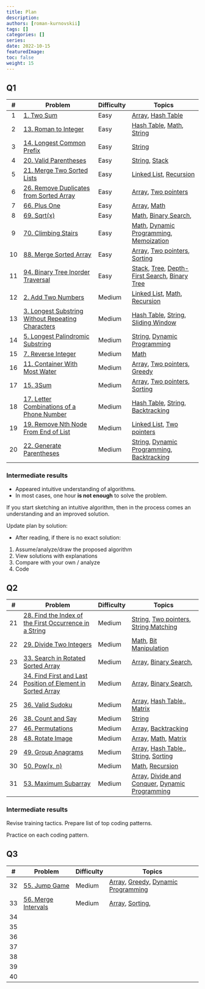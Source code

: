 ```yaml
---
title: Plan
description:
authors: [roman-kurnovskii]
tags: []
categories: []
series:
date: 2022-10-15
featuredImage:
toc: false
weight: 15
---
```


## Q1

|   #   | Problem                                                                                                           | Difficulty | Topics                                                                                                                                 |
| :---: | ----------------------------------------------------------------------------------------------------------------- | ---------- | -------------------------------------------------------------------------------------------------------------------------------------- |
|   1   | [1. Two Sum](../problems/1-two-sum)                                                                               | Easy       | [Array](/en/tags/array), [Hash Table](/en/tags/hash-table)                                                                             |
|   2   | [13. Roman to Integer](../problems/13-roman-to-integer)                                                           | Easy       | [Hash Table](/en/tags/hash-table), [Math](/en/tags/math), [String](/en/tags/string)                                                    |
|   3   | [14. Longest Common Prefix](../problems/14-longest-common-prefix)                                                 | Easy       | [String](/en/tags/string)                                                                                                              |
|   4   | [20. Valid Parentheses](../problems/20-valid-parentheses)                                                         | Easy       | [String](/en/tags/string), [Stack](/en/tags/stack)                                                                                     |
|   5   | [21. Merge Two Sorted Lists](../problems/21-merge-two-sorted-lists)                                               | Easy       | [Linked List](/en/tags/linked-list), [Recursion](/en/tags/recursion)                                                                   |
|   6   | [26. Remove Duplicates from Sorted Array](../problems/26-remove-duplicates-from-sorted-array)                     | Easy       | [Array](/en/tags/array), [Two pointers](/en/tags/two-pointers)                                                                         |
|   7   | [66. Plus One](../problems/66-plus-one)                                                                           | Easy       | [Array](/en/tags/array), [Math](/en/tags/math)                                                                                         |
|   8   | [69. Sqrt(x)](../problems/69-sqrtx)                                                                               | Easy       | [Math](/en/tags/math), [Binary Search](/en/tags/binary-search),                                                                        |
|   9   | [70. Climbing Stairs](../problems/70-climbing-stairs)                                                             | Easy       | [Math](/en/tags/math), [Dynamic Programming](/en/tags/dynamic-programming), [Memoization](/en/tags/memoization)                        |
|  10   | [88. Merge Sorted Array](../problems/88-merge-sorted-array)                                                       | Easy       | [Array](/en/tags/array), [Two pointers](/en/tags/two-pointers), [Sorting](/en/tags/sorting)                                            |
|  11   | [94. Binary Tree Inorder Traversal](../problems/94-binary-tree-inorder-traversal)                                 | Easy       | [Stack](/en/tags/stack), [Tree](/en/tags/tree), [Depth-First Search](/en/tags/depth-first-search), [Binary Tree](/en/tags/binary-tree) |
|  12   | [2. Add Two Numbers](../problems/2-add-two-numbers)                                                               | Medium     | [Linked List](/en/tags/linked-list), [Math](/en/tags/math), [Recursion](/en/tags/recursion)                                            |
|  13   | [3. Longest Substring Without Repeating Characters](../problems/3-longest-substring-without-repeating-characters) | Medium     | [Hash Table](/en/tags/hash-table), [String](/en/tags/string), [Sliding Window](/en/tags/sliding-window)                                |
|  14   | [5. Longest Palindromic Substring](../problems/5-longest-palindromic-substring)                                   | Medium     | [String](/en/tags/string), [Dynamic Programming](/en/tags/dynamic-programming)                                                         |
|  15   | [7. Reverse Integer](../problems/7-reverse-integer)                                                               | Medium     | [Math](/en/tags/math)                                                                                                                  |
|  16   | [11. Container With Most Water](../problems/11-container-with-most-water)                                         | Medium     | [Array](/en/tags/array), [Two pointers](/en/tags/two-pointers), [Greedy](/en/tags/greedy)                                              |
|  17   | [15. 3Sum](../problems/15-3sum)                                                                                   | Medium     | [Array](/en/tags/array), [Two pointers](/en/tags/two-pointers), [Sorting](/en/tags/sorting)                                            |
|  18   | [17. Letter Combinations of a Phone Number](../problems/17-letter-combinations-of-a-phone-number)                 | Medium     | [Hash Table](/en/tags/hash-table), [String](/en/tags/string), [Backtracking](/en/tags/backtracking)                                    |
|  19   | [19. Remove Nth Node From End of List](../problems/19-remove-nth-node-from-end-of-list)                           | Medium     | [Linked List](/en/tags/linked-list), [Two pointers](/en/tags/two-pointers)                                                             |
|  20   | [22. Generate Parentheses](../problems/22-generate-parentheses)                                                   | Medium     | [String](/en/tags/string), [Dynamic Programming](/en/tags/dynamic-programming), [Backtracking](/en/tags/backtracking)                  |

### Intermediate results

- Appeared intuitive understanding of algorithms.
- In most cases, one hour **is not enough** to solve the problem.

If you start sketching an intuitive algorithm, then in the process comes an understanding and an improved solution.

Update plan by solution:
- After reading, if there is no exact solution:
1. Assume/analyze/draw the proposed algorithm
2. View solutions with explanations
3. Compare with your own / analyze
4. Code

## Q2

|   #   | Problem                                                                                                                            | Difficulty | Topics                                                                                                                          |
| :---: | ---------------------------------------------------------------------------------------------------------------------------------- | ---------- | ------------------------------------------------------------------------------------------------------------------------------- |
|  21   | [28. Find the Index of the First Occurrence in a String](../problems/28-find-the-index-of-the-first-occurrence-in-a-string/)       | Medium     | [String](/en/tags/string), [Two pointers](/en/tags/two-pointers), [String Matching](/en/tags/string-matching)                   |
|  22   | [29. Divide Two Integers](../problems/29-divide-two-integers)                                                                      | Medium     | [Math](/en/tags/math), [Bit Manipulation](/en/tags/bit-manipulation)                                                            |
|  23   | [33. Search in Rotated Sorted Array](../problems/33-search-in-rotated-sorted-arrays)                                               | Medium     | [Array](/en/tags/array), [Binary Search](/en/tags/binary-search),                                                               |
|  24   | [34. Find First and Last Position of Element in Sorted Array](../problems/find-first-and-last-position-of-element-in-sorted-array) | Medium     | [Array](/en/tags/array), [Binary Search](/en/tags/binary-search),                                                               |
|  25   | [36. Valid Sudoku](../problems/36-valid-sudoku)                                                                                    | Medium     | [Array](/en/tags/array), [Hash Table,](/en/tags/hash-table), [Matrix](/en/tags/matrix)                                          |
|  26   | [38. Count and Say](../problems/38-count-and-say)                                                                                  | Medium     | [String](/en/tags/string)                                                                                                       |
|  27   | [46. Permutations](../problems/46-permutations)                                                                                    | Medium     | [Array](/en/tags/array), [Backtracking](/en/tags/backtracking)                                                                  |
|  28   | [48. Rotate Image](../problems/48-rotate-image)                                                                                    | Medium     | [Array](/en/tags/array), [Math](/en/tags/math), [Matrix](/en/tags/matrix)                                                       |
|  29   | [49. Group Anagrams](../problems/49-group-anagrams)                                                                                | Medium     | [Array](/en/tags/array), [Hash Table,](/en/tags/hash-table), [String](/en/tags/string), [Sorting](/en/tags/sorting)             |
|  30   | [50. Pow(x, n)](../problems/50)                                                                                                    | Medium     | [Math](/en/tags/math), [Recursion](/en/tags/recursion)                                                                          |
|  31   | [53. Maximum Subarray](../problems/53)                                                                                             | Medium     | [Array](/en/tags/array), [Divide and Conquer](/en/tags/divide-and-conquer), [Dynamic Programming](/en/tags/dynamic-programming) |

### Intermediate results

Revise training tactics. Prepare list of top coding patterns. 

Practice on each coding pattern.

## Q3

|   #   | Problem                               | Difficulty | Topics                                                                                                  |
| :---: | ------------------------------------- | ---------- | ------------------------------------------------------------------------------------------------------- |
|  32   | [55. Jump Game](../problems/55)       | Medium     | [Array](/en/tags/array), [Greedy](/en/tags/greedy), [Dynamic Programming](/en/tags/dynamic-programming) |
|  33   | [56. Merge Intervals](../problems/56) | Medium     | [Array](/en/tags/array), [Sorting](/en/tags/sorting),                                                   |
|  34   | [](../problems/)                      |            |                                                                                                         |
|  35   | [](../problems/)                      |            |                                                                                                         |
|  36   | [](../problems/)                      |            |                                                                                                         |
|  37   | [](../problems/)                      |            |                                                                                                         |
|  38   | [](../problems/)                      |            |                                                                                                         |
|  39   | [](../problems/)                      |            |                                                                                                         |
|  40   | [](../problems/)                      |            |                                                                                                         |
